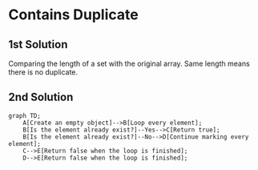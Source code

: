 # Contains Duplicate

## 1st Solution

Comparing the length of a set with the original array. Same length means there is no duplicate.

## 2nd Solution

```mermaid
graph TD;
    A[Create an empty object]-->B[Loop every element];
    B[Is the element already exist?]--Yes-->C[Return true];
    B[Is the element already exist?]--No-->D[Continue marking every element];
    C-->E[Return false when the loop is finished];
    D-->E[Return false when the loop is finished];
```
